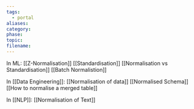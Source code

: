 ```yaml
---
tags:
  - portal
aliases: 
category: 
phase: 
topic: 
filename:
---
```



In ML:
[[Z-Normalisation]]
[[Standardisation]]
[[Normalisation vs Standardisation]]
[[Batch Normalistion]]

In [[Data Engineering]]:
[[Normalisation of data]]
[[Normalised Schema]]
[[How to normalise a merged table]]

In [[NLP]]:
[[Normalisation of Text]]





